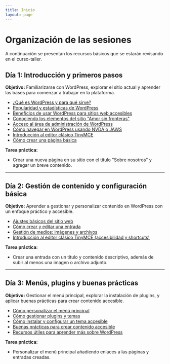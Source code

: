 ```yaml
---
title: Inicio
layout: page
---
```


# Organización de las sesiones

A continuación se presentan los recursos básicos que se estarán revisando en el curso-taller.

## Día 1: Introducción y primeros pasos
**Objetivo:** Familiarizarse con WordPress, explorar el sitio actual y aprender las bases para comenzar a trabajar en la plataforma.

- [¿Qué es WordPress y para qué sirve?](./que-es-wordpress.md)
- [Popularidad y estadísticas de WordPress](./popularidad-estadisticas.md)
- [Beneficios de usar WordPress para sitios web accesibles](./beneficios-wordpress-accesibles.md)
- [Conociendo los elementos del sitio "Amor sin fronteras"](./conociendo-sitio.md)
- [Acceso al área de administración de WordPress](./acceso-administracion.md)
- [Cómo navegar en WordPress usando NVDA o JAWS](./navegacion-teclado.md)
- [Introducción al editor clásico TinyMCE](./editor-tinymce.md)
- [Cómo crear una página básica](./crear-pagina-basica.md)

**Tarea práctica:**
- Crear una nueva página en su sitio con el título "Sobre nosotros" y agregar un breve contenido.

---

## Día 2: Gestión de contenido y configuración básica
**Objetivo:** Aprender a gestionar y personalizar contenido en WordPress con un enfoque práctico y accesible.

- [Ajustes básicos del sitio web](./ajustes-basicos.md)
- [Cómo crear y editar una entrada](./crear-editar-entrada.md)
- [Gestión de medios: imágenes y archivos](./gestion-medios.md)
- [Introducción al editor clásico TinyMCE (accesibilidad y shortcuts)](./editor-tinymce.md)

**Tarea práctica:**
- Crear una entrada con un título y contenido descriptivo, además de subir al menos una imagen o archivo adjunto.

---

## Día 3: Menús, plugins y buenas prácticas
**Objetivo:** Gestionar el menú principal, explorar la instalación de plugins, y aplicar buenas prácticas para crear contenido accesible.

- [Cómo personalizar el menú principal](./personalizar-menu-principal.md)
- [Cómo gestionar plugins y temas](./gestionar-plugins-temas.md)
- [Cómo instalar y configurar un tema accesible](./instalar-configurar-tema.md)
- [Buenas prácticas para crear contenido accesible](./buenas-practicas.md)
- [Recursos útiles para aprender más sobre WordPress](./recursos-utiles.md)

**Tarea práctica:**
- Personalizar el menú principal añadiendo enlaces a las páginas y entradas creadas.
